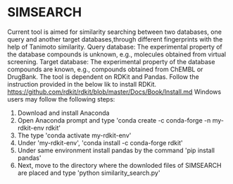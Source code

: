 # SIMSEARCH
Current tool is aimed for similarity searching between two databases, one query and another target databases,through different fingerprints with the help of Tanimoto similarity. 
Query database: The experimental property of the database compounds is unknown, e.g., molecules obtained from virtual screening.
Target database: The experimental property of the database compounds are known, e.g., compounds obtained from ChEMBL or DrugBank.
The tool is dependent on RDKit and Pandas.
Follow the instruction provided in the below lik to install RDKit.
https://github.com/rdkit/rdkit/blob/master/Docs/Book/Install.md
Windows users may follow the following steps:
1. Download and install Anaconda
2. Open Anaconda prompt and type 'conda create -c conda-forge -n my-rdkit-env rdkit'
3. The type 'conda activate my-rdkit-env'
4. Under 'my-rdkit-env', 'conda install -c conda-forge rdkit'
5. Under same environment install pandas by the command 'pip install pandas'
6. Next, move to the directory where the downloded files of SIMSEARCH are placed and type 'python similarity_search.py'


